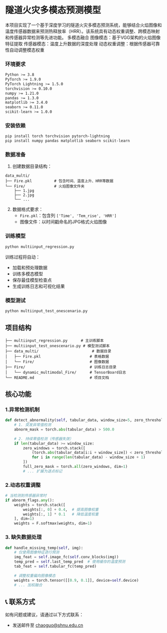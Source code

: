 # 隧道火灾多模态预测模型
本项目实现了一个基于深度学习的隧道火灾多模态预测系统，能够结合火焰图像和温度传感器数据来预测热释放率（HRR）。该系统具有动态权重调整、跨模态映射和传感器异常检测等先进功能。
多模态融合
图像模态：基于VGG架构的火焰图像特征提取
传感器模态：温度上升数据的深度处理
动态权重调整：根据传感器可靠性自动调整模态权重
### 环境要求
```bash
Python >= 3.8
PyTorch >= 1.9.0
PyTorch Lightning >= 1.5.0
torchvision >= 0.10.0
numpy >= 1.21.0
pandas >= 1.3.0
matplotlib >= 3.4.0
seaborn >= 0.11.0
scikit-learn >= 1.0.0
```
### 安装依赖

```bash
pip install torch torchvision pytorch-lightning
pip install numpy pandas matplotlib seaborn scikit-learn
```

### 数据准备

1. 创建数据目录结构：
```
data_multi/
├── Fire.pkl          # 包含时间、温度上升、HRR等数据
└── Fire/             # 火焰图像文件夹
    ├── 1.jpg
    ├── 2.jpg
    └── ...
```

2. 数据格式要求：
   - `Fire.pkl`：包含列 `['Time', 'Tem_rise', 'HRR']`
   - 图像文件：以时间戳命名的JPG格式火焰图像

### 训练模型

```bash
python multiinput_regression.py
```
训练过程将自动：
- 加载和预处理数据
- 训练多模态模型
- 保存最佳模型检查点
- 生成训练日志和可视化结果

### 模型测试
```bash
python multiinput_test_onescenario.py
```
## 项目结构

```
├── multiinput_regression.py      # 主训练脚本
├── multiinput_test_onescenario.py # 模型测试脚本
├── data_multi/                        # 数据目录
│   ├── Fire.pkl                      # 表格数据
│   └── Fire/                         # 图像数据
├── Fire/                             # 训练日志目录
│   └── dynamic_multimodal_Fire/      # TensorBoard日志
└── README.md                         # 项目文档
```

##  核心功能

### 1.异常检测机制
```python
def detect_abnormality(self, tabular_data, window_size=5, zero_threshold=1e-6):
    # 1. 突发异常值检测
    abnorm_mask = torch.abs(tabular_data) > 500.0
    
    # 2. 持续零值检测（传感器失效）
    if len(tabular_data) >= window_size:
        zero_windows = torch.stack([
            (torch.abs(tabular_data[i:i + window_size]) < zero_threshold)
            for i in range(len(tabular_data) - window_size + 1)
        ])
        full_zero_mask = torch.all(zero_windows, dim=1)
        # ... 扩展为逐点标记
```

### 2.动态权重调整
```python
# 当检测到传感器异常时
if abnorm_flags.any():
    weights = torch.stack([
        weights[:, 0] + 0.4,  # 提高图像权重
        weights[:, 1] * 0.1   # 降低温度权重
    ], dim=1)
    weights = F.softmax(weights, dim=1)
```

### 3. 缺失数据处理
```python
def handle_missing_temp(self, img):
    # 仅使用图像特征进行预测
    img_feat = self.image_fc(self.conv_blocks(img))
    temp_pred = self.last_temp_pred  # 使用缓存的温度预测
    tab_feat = self.tabular_fc(temp_pred)
    
    # 调整权重偏向图像模态
    weights = torch.tensor([[0.9, 0.1]], device=self.device)
    # ... 加权融合
```


## 📞 联系方式

如有问题或建议，请通过以下方式联系：

- 发送邮件至 chaoguo@shnu.edu.cn
